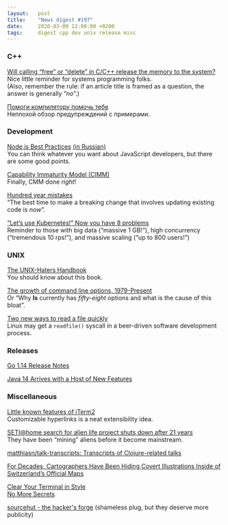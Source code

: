 ```yaml
---
layout:   post
title:    "News digest #197"
date:     2020-03-09 12:00:00 +0200
tags:     digest cpp dev unix release misc
---
```


<!-- Should have been out on 2019-12-09 but will be on 2020-03-09. I wonder if three months are enough. -->

### C++

[Will calling “free” or “delete” in C/C++ release the memory to the system?](https://lemire.me/blog/2020/03/03/calling-free-or-delete/)<br/>
Nice little reminder for systems programming folks.<br/>
(Also, remember the rule: if an article title is framed as a question, the answer is generally “_no_”.)

[Помоги компилятору помочь тебе](https://habr.com/ru/post/490850/)<br/>
Неплохой обзор предупреждений с примерами.

### Development

[Node.js Best Practices](https://github.com/goldbergyoni/nodebestpractices#readme) [(in Russian)](https://github.com/goldbergyoni/nodebestpractices/blob/master/README.russian.md)<br/>
You can think whatever you want about JavaScript developers, but there are some good points.

[Capability Immaturity Model (CIMM)](https://en.wikipedia.org/wiki/Capability_Immaturity_Model)<br/>
Finally, CMM done _right_!

[Hundred year mistakes](https://ericlippert.com/2020/02/27/hundred-year-mistakes/)<br/>
“The best time to make a breaking change that involves updating existing code is *now*”.

[“Let’s use Kubernetes!” Now you have 8 problems](https://pythonspeed.com/articles/dont-need-kubernetes/)<br/>
Reminder to those with big data (“massive 1 GB!”), high concurrency (“tremendous 10 rps!”), and massive scaling (“up to 800 users!”)

### UNIX

[The UNIX-Haters Handbook](https://web.mit.edu/~simsong/www/ugh.pdf)<br/>
You should know about this book.

[The growth of command line options, 1979-Present](https://danluu.com/cli-complexity/)<br/>
Or “Why **ls** currently has _fifty-eight_ options and what is the cause of this bloat”.

[Two new ways to read a file quickly](https://lwn.net/SubscriberLink/813827/5a28c7fcd5ffadbb/)<br/>
Linux may get a `readfile()` syscall in a beer-driven software development process.

### Releases

[Go 1.14 Release Notes](https://golang.org/doc/go1.14)

[Java 14 Arrives with a Host of New Features](https://blogs.oracle.com/javamagazine/java-14-arrives-with-a-host-of-new-features)

### Miscellaneous

[Little known features of iTerm2](https://banga.github.io/blog/2020/03/02/little-known-features-of-iterm2.html)<br/>
Customizable hyperlinks is a neat extensibility idea.

[SETI@home search for alien life project shuts down after 21 years](https://www.bleepingcomputer.com/news/software/seti-home-search-for-alien-life-project-shuts-down-after-21-years/)<br/>
They have been “mining” aliens before it become mainstream.

[matthiasn/talk-transcripts: Transcripts of Clojure-related talks](https://github.com/matthiasn/talk-transcripts)

[For Decades, Cartographers Have Been Hiding Covert Illustrations Inside of Switzerland’s Official Maps](https://eyeondesign.aiga.org/for-decades-cartographers-have-been-hiding-covert-illustrations-inside-of-switzerlands-official-maps/)

[Clear Your Terminal in Style](https://adammusciano.com/2020/03/04/2020-03-04-clear-your-terminal-in-style/)<br/>
[No More Secrets](https://github.com/bartobri/no-more-secrets)

[sourcehut - the hacker's forge](https://sourcehut.org/) (shameless plug, but they deserve more publicity)
